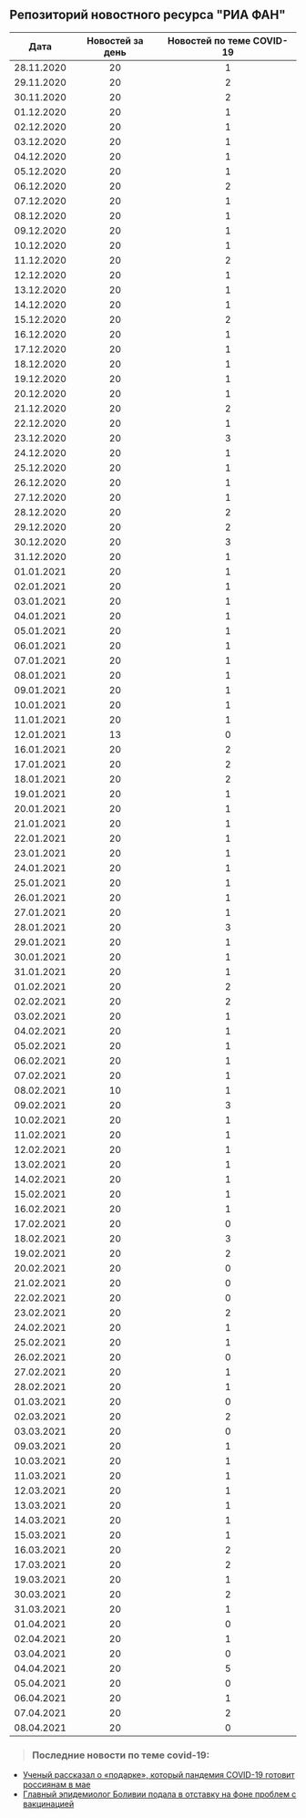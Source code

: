 ## Репозиторий новостного ресурса "РИА ФАН"
Дата| Новостей за день| Новостей по теме COVID-19
------- | :-----: | :-----: 
28.11.2020 | 20 | 1 
29.11.2020 | 20 | 2 
30.11.2020 | 20 | 2 
01.12.2020 | 20 | 1 
02.12.2020 | 20 | 1 
03.12.2020 | 20 | 1 
04.12.2020 | 20 | 1 
05.12.2020 | 20 | 1 
06.12.2020 | 20 | 2 
07.12.2020 | 20 | 1 
08.12.2020 | 20 | 1 
09.12.2020 | 20 | 1 
10.12.2020 | 20 | 1 
11.12.2020 | 20 | 2 
12.12.2020 | 20 | 1 
13.12.2020 | 20 | 1 
14.12.2020 | 20 | 1 
15.12.2020 | 20 | 2 
16.12.2020 | 20 | 1 
17.12.2020 | 20 | 1 
18.12.2020 | 20 | 1 
19.12.2020 | 20 | 1 
20.12.2020 | 20 | 1 
21.12.2020 | 20 | 2 
22.12.2020 | 20 | 1 
23.12.2020 | 20 | 3 
24.12.2020 | 20 | 1 
25.12.2020 | 20 | 1 
26.12.2020 | 20 | 1 
27.12.2020 | 20 | 1 
28.12.2020 | 20 | 2 
29.12.2020 | 20 | 2 
30.12.2020 | 20 | 3 
31.12.2020 | 20 | 1 
01.01.2021 | 20 | 1 
02.01.2021 | 20 | 1 
03.01.2021 | 20 | 1 
04.01.2021 | 20 | 1 
05.01.2021 | 20 | 1 
06.01.2021 | 20 | 1 
07.01.2021 | 20 | 1 
08.01.2021 | 20 | 1 
09.01.2021 | 20 | 1 
10.01.2021 | 20 | 1 
11.01.2021 | 20 | 1 
12.01.2021 | 13 | 0 
16.01.2021 | 20 | 2 
17.01.2021 | 20 | 2 
18.01.2021 | 20 | 2 
19.01.2021 | 20 | 1 
20.01.2021 | 20 | 1 
21.01.2021 | 20 | 1 
22.01.2021 | 20 | 1 
23.01.2021 | 20 | 1 
24.01.2021 | 20 | 1 
25.01.2021 | 20 | 1 
26.01.2021 | 20 | 1 
27.01.2021 | 20 | 1 
28.01.2021 | 20 | 3 
29.01.2021 | 20 | 1 
30.01.2021 | 20 | 1 
31.01.2021 | 20 | 1 
01.02.2021 | 20 | 2 
02.02.2021 | 20 | 2 
03.02.2021 | 20 | 1 
04.02.2021 | 20 | 1 
05.02.2021 | 20 | 1 
06.02.2021 | 20 | 1 
07.02.2021 | 20 | 1 
08.02.2021 | 10 | 1 
09.02.2021 | 20 | 3 
10.02.2021 | 20 | 1 
11.02.2021 | 20 | 1 
12.02.2021 | 20 | 1 
13.02.2021 | 20 | 1 
14.02.2021 | 20 | 1 
15.02.2021 | 20 | 1 
16.02.2021 | 20 | 1 
17.02.2021 | 20 | 0 
18.02.2021 | 20 | 3 
19.02.2021 | 20 | 2 
20.02.2021 | 20 | 0 
21.02.2021 | 20 | 0 
22.02.2021 | 20 | 0 
23.02.2021 | 20 | 2 
24.02.2021 | 20 | 1 
25.02.2021 | 20 | 1 
26.02.2021 | 20 | 0 
27.02.2021 | 20 | 1 
28.02.2021 | 20 | 1 
01.03.2021 | 20 | 0 
02.03.2021 | 20 | 2 
03.03.2021 | 20 | 0 
09.03.2021 | 20 | 1 
10.03.2021 | 20 | 1 
11.03.2021 | 20 | 1 
12.03.2021 | 20 | 1 
13.03.2021 | 20 | 1 
14.03.2021 | 20 | 1 
15.03.2021 | 20 | 1 
16.03.2021 | 20 | 2 
17.03.2021 | 20 | 2 
19.03.2021 | 20 | 1 
30.03.2021 | 20 | 2 
31.03.2021 | 20 | 1 
01.04.2021 | 20 | 0 
02.04.2021 | 20 | 1 
03.04.2021 | 20 | 0 
04.04.2021 | 20 | 5 
05.04.2021 | 20 | 0 
06.04.2021 | 20 | 1 
07.04.2021 | 20 | 2 
08.04.2021 | 20 | 0 

> ### Последние новости по теме covid-19:
+ [Ученый рассказал о «подарке», который пандемия COVID-19 готовит россиянам в мае](https://riafan.ru/1419520-uchenyi-rasskazal-o-podarke-kotoryi-pandemiya-covid-19-gotovit-rossiyanam-v-mae)
+ [Главный эпидемиолог Боливии подала в отставку на фоне проблем с вакцинацией](https://riafan.ru/1419483-glavnyi-epidemiolog-bolivii-podala-v-otstavku-na-fone-problem-s-vakcinaciei)
